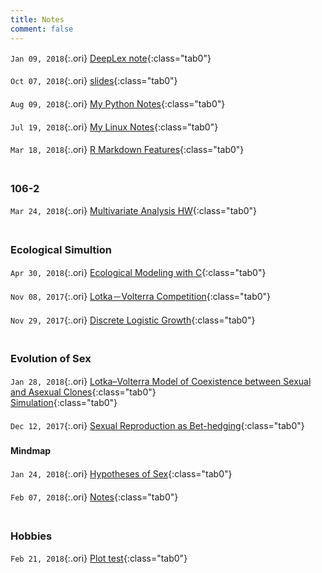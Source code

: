 ```yaml
---
title: Notes
comment: false
---
```


<!-- Jan. Feb. Mar. Apr. May Jun. Jul. Aug. Sep. Oct. Nov. Dec.  -->

<style>
    .tab1 { padding-left: 2em; }
    .tab2 { padding-left: 8em; }
    .tab0 { padding-left: 1em; }
    code.ori { 
      font-stretch: condensed;
      padding-left: 0px;
      font-size:0.88em; 
      background-color: rgba(51, 51, 51, 0);
      }
    p { 
        padding-bottom: 0.3em;
        padding-top: 0.1em;
        }
    ul { list-style-image: none;}
    h2 { padding-top: 1em; }
    h3 { padding-top: 1em; }
</style>

`Jan 09, 2018`{:.ori}  [DeepLex note](/Private/DeepLex/){:class="tab0"}

`Oct 07, 2018`{:.ori}  [slides](/slides/){:class="tab0"}

`Aug 09, 2018`{:.ori}  [My Python Notes](/notes/python_notes.html){:class="tab0"}

`Jul 19, 2018`{:.ori} [My Linux Notes](/notes/mylinux.html){:class="tab0"}

`Mar 18, 2018`{:.ori}  [R Markdown Features](/Rmd_ref){:class="tab0"}

### 106-2

`Mar 24, 2018`{:.ori} [Multivariate Analysis HW](/notes/106-2/multivariate/){:class="tab0"}



### Ecological Simultion

`Apr 30, 2018`{:.ori} [Ecological Modeling with C](/notes/106-2/Eco_model/){:class="tab0"}

`Nov 08, 2017`{:.ori} [Lotka－Volterra Competition](/notes/simulation/competition.html){:class="tab0"}

`Nov 29, 2017`{:.ori} [Discrete Logistic Growth](/notes/simulation/Discrete_Logistic.html){:class="tab0"}



### Evolution of Sex

`Jan 28, 2018`{:.ori} [Lotka–Volterra Model of Coexistence between Sexual and Asexual Clones](/notes/EvoSex/Doncaster_2002/LK.html){:class="tab0"}  
[Simulation](/notes/EvoSex/simulation/Rmd/model.html){:class="tab0"}

`Dec 12, 2017`{:.ori} [Sexual Reproduction as Bet-hedging](/notes/EvoSex/sexual_reproduction_bet_hedging/good_harsh_competition.html){:class="tab0"}


#### Mindmap

`Jan 24, 2018`{:.ori} [Hypotheses of Sex](/notes/EvoSex/thoughts/Hypothesis_of_Sex.html){:class="tab0"}

`Feb 07, 2018`{:.ori} [Notes](/notes/EvoSex/thoughts/Notes.html){:class="tab0"}


### Hobbies

`Feb 21, 2018`{:.ori} [Plot test](/notes/graphics/widget_test.html){:class="tab0"}




<br><br>

